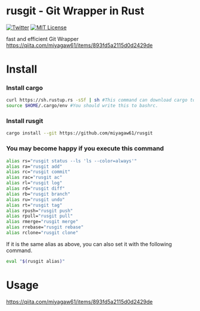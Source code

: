 # rusgit - Git Wrapper in Rust

[![Twitter](https://imgur.com/Ibo0Twr.png)](https://twitter.com/miyagaw61)
[![MIT License](https://img.shields.io/badge/license-MIT-blue.svg?style=flat)](http://choosealicense.com/licenses/mit/)

fast and efficient Git Wrapper  
https://qiita.com/miyagaw61/items/893fd5a2115d0d2429de

# Install

### Install cargo

```Bash
curl https://sh.rustup.rs -sSf | sh #This command can download cargo to $HOME/.cargo
source $HOME/.cargo/env #You should write this to bashrc.
```

### Install rusgit


```Bash
cargo install --git https://github.com/miyagaw61/rusgit
```

### You may become happy if you execute this command


```Bash
alias rs="rusgit status --ls 'ls --color=always'"
alias ra="rusgit add"
alias rc="rusgit commit"
alias rac="rusgit ac"
alias rl="rusgit log"
alias rd="rusgit diff"
alias rb="rusgit branch"
alias ru="rusgit undo"
alias rt="rusgit tag"
alias rpush="rusgit push"
alias rpull="rusgit pull"
alias rmerge="rusgit merge"
alias rrebase="rusgit rebase"
alias rclone="rusgit clone"
```

If it is the same alias as above, you can also set it with the following command.

```Bash
eval "$(rusgit alias)"
```

# Usage

https://qiita.com/miyagaw61/items/893fd5a2115d0d2429de
